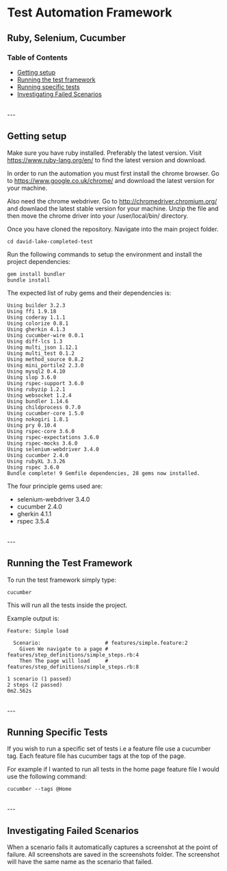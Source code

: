 # Test Automation Framework
## Ruby, Selenium, Cucumber

### Table of Contents

 * [Getting setup](#getting-setup)
 * [Running the test framework](#running-tests)
 * [Running specific tests](#running-specific-tests)
 * [Investigating Failed Scenarios](#investigating-failed-scenarios)
 
<br>
---
<br>

<a name="getting-setup"></a>
## Getting setup

Make sure you have ruby installed. Preferably the latest version. 
Visit https://www.ruby-lang.org/en/ to find the latest version and download.

In order to run the automation you must first install the chrome browser.
Go to https://www.google.co.uk/chrome/ and download the latest version for your machine.

Also need the chrome webdriver.
Go to http://chromedriver.chromium.org/ and downlaod the latest stable version for your machine.
Unzip the file and then move the chrome driver into your /user/local/bin/ directory.

Once you have cloned the repository. Navigate into the main project folder.

```
cd david-lake-completed-test
```

Run the following commands to setup the environment and install the project dependencies:

```
gem install bundler
bundle install
```

The expected list of ruby gems and their dependencies is:

```
Using builder 3.2.3
Using ffi 1.9.18
Using coderay 1.1.1
Using colorize 0.8.1
Using gherkin 4.1.3
Using cucumber-wire 0.0.1
Using diff-lcs 1.3
Using multi_json 1.12.1
Using multi_test 0.1.2
Using method_source 0.8.2
Using mini_portile2 2.3.0
Using mysql2 0.4.10
Using slop 3.6.0
Using rspec-support 3.6.0
Using rubyzip 1.2.1
Using websocket 1.2.4
Using bundler 1.14.6
Using childprocess 0.7.0
Using cucumber-core 1.5.0
Using nokogiri 1.8.1
Using pry 0.10.4
Using rspec-core 3.6.0
Using rspec-expectations 3.6.0
Using rspec-mocks 3.6.0
Using selenium-webdriver 3.4.0
Using cucumber 2.4.0
Using rubyXL 3.3.26
Using rspec 3.6.0
Bundle complete! 9 Gemfile dependencies, 28 gems now installed.
```

The four principle gems used are:

* selenium-webdriver 3.4.0
* cucumber 2.4.0
* gherkin 4.1.1
* rspec 3.5.4

<br>
---
<br>

<a name="running-tests"></a>
## Running the Test Framework

To run the test framework simply type:

```
cucumber
```

This will run all the tests inside the project.

Example output is:

```
Feature: Simple load

  Scenario:                     # features/simple.feature:2
    Given We navigate to a page # features/step_definitions/simple_steps.rb:4
    Then The page will load     # features/step_definitions/simple_steps.rb:8

1 scenario (1 passed)
2 steps (2 passed)
0m2.562s
```
<br>
---
<br>

<a name="running-specific-tests"></a>
## Running Specific Tests

If you wish to run a specific set of tests i.e a feature file use a cucumber tag. Each feature file has cucumber tags at the top of the page.

For example if I wanted to run all tests in the home page feature file I would use the following command:

```
cucumber --tags @Home
```

<br>
---
<br>

<a name="investigating-failed-scenarios"></a>
## Investigating Failed Scenarios

When a scenario fails it automatically captures a screenshot at the point of failure. All screenshots are saved in the screenshots folder. The screenshot will have the same name as the scenario that failed.


